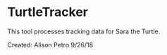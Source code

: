 # TurtleTracker
This tool processes tracking data for Sara the Turtle.

Created:
Alison Petro
9/26/18